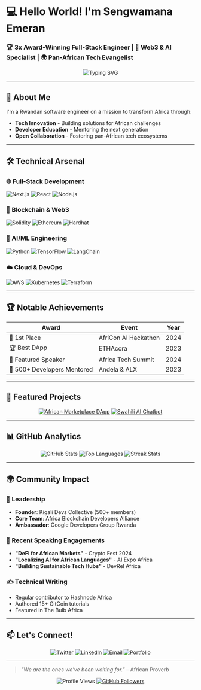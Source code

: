# 💻 Hello World! I'm Sengwamana Emeran  
### 🏆 3x Award-Winning Full-Stack Engineer | 🚀 Web3 & AI Specialist | 🌍 Pan-African Tech Evangelist  

<div align="center">
  <img src="https://readme-typing-svg.demolab.com?font=Fira+Code&pause=1000&color=22D3EE&width=435&lines=Building+the+Future+of+African+Tech;From+Ideation+to+Production;Open-Source+Advocate;Community+Builder;Blockchain+Enthusiast" alt="Typing SVG" />
</div>

---

## 👋 About Me

I'm a Rwandan software engineer on a mission to transform Africa through:
- **Tech Innovation** - Building solutions for African challenges
- **Developer Education** - Mentoring the next generation
- **Open Collaboration** - Fostering pan-African tech ecosystems

---

## 🛠 Technical Arsenal

### 🌐 Full-Stack Development
![Next.js](https://img.shields.io/badge/Next.js-000000?style=for-the-badge&logo=nextdotjs&logoColor=white)
![React](https://img.shields.io/badge/React-20232A?style=for-the-badge&logo=react&logoColor=61DAFB)
![Node.js](https://img.shields.io/badge/Node.js-339933?style=for-the-badge&logo=nodedotjs&logoColor=white)

### 🔗 Blockchain & Web3
![Solidity](https://img.shields.io/badge/Solidity-363636?style=for-the-badge&logo=solidity&logoColor=white)
![Ethereum](https://img.shields.io/badge/Ethereum-3C3C3D?style=for-the-badge&logo=ethereum&logoColor=white)
![Hardhat](https://img.shields.io/badge/Hardhat-FFF100?style=for-the-badge&logoColor=000)

### 🤖 AI/ML Engineering
![Python](https://img.shields.io/badge/Python-3776AB?style=for-the-badge&logo=python&logoColor=white)
![TensorFlow](https://img.shields.io/badge/TensorFlow-FF6F00?style=for-the-badge&logo=tensorflow&logoColor=white)
![LangChain](https://img.shields.io/badge/LangChain-00A67E?style=for-the-badge)

### ☁️ Cloud & DevOps
![AWS](https://img.shields.io/badge/AWS-232F3E?style=for-the-badge&logo=amazonaws&logoColor=white)
![Kubernetes](https://img.shields.io/badge/Kubernetes-326CE5?style=for-the-badge&logo=kubernetes&logoColor=white)
![Terraform](https://img.shields.io/badge/Terraform-7B42BC?style=for-the-badge&logo=terraform&logoColor=white)

---

## 🏆 Notable Achievements

| Award | Event | Year |
|-------|-------|------|
| 🥇 1st Place | AfriCon AI Hackathon | 2024 |
| 🏆 Best DApp | ETHAccra | 2023 |
| 🎤 Featured Speaker | Africa Tech Summit | 2024 |
| 🌱 500+ Developers Mentored | Andela & ALX | 2023 |

---

## 🚀 Featured Projects

<div align="center">
  
[![African Marketplace DApp](https://github-readme-stats.vercel.app/api/pin/?username=Sengwamana&repo=African-Marketplace-DApp&theme=radical)](https://github.com/Sengwamana/African-Marketplace-DApp)
[![Swahili AI Chatbot](https://github-readme-stats.vercel.app/api/pin/?username=Sengwamana&repo=Swahili-AI-Chatbot&theme=radical)](https://github.com/Sengwamana/Swahili-AI-Chatbot)

</div>

---

## 📊 GitHub Analytics

<div align="center">
  
![GitHub Stats](https://github-readme-stats.vercel.app/api?username=Sengwamana&show_icons=true&theme=radical&hide_border=true)
![Top Languages](https://github-readme-stats.vercel.app/api/top-langs/?username=Sengwamana&layout=compact&theme=radical&hide_border=true)
![Streak Stats](https://github-readme-streak-stats.herokuapp.com/?user=Sengwamana&theme=radical&hide_border=true)

</div>

---

## 🌍 Community Impact

### 👥 Leadership
- **Founder**: Kigali Devs Collective (500+ members)
- **Core Team**: Africa Blockchain Developers Alliance
- **Ambassador**: Google Developers Group Rwanda

### 🎤 Recent Speaking Engagements
- **"DeFi for African Markets"** - Crypto Fest 2024
- **"Localizing AI for African Languages"** - AI Expo Africa
- **"Building Sustainable Tech Hubs"** - DevRel Africa

### ✍️ Technical Writing
- Regular contributor to Hashnode Africa
- Authored 15+ GitCoin tutorials
- Featured in The Bulb Africa

---

## 📫 Let's Connect!

<div align="center">
  
[![Twitter](https://img.shields.io/badge/Twitter-1DA1F2?style=for-the-badge&logo=twitter&logoColor=white)](https://twitter.com/Amalon_Post)
[![LinkedIn](https://img.shields.io/badge/LinkedIn-0077B5?style=for-the-badge&logo=linkedin&logoColor=white)](https://www.linkedin.com/in/sengwa-emeran-220102317/)
[![Email](https://img.shields.io/badge/Email-D14836?style=for-the-badge&logo=gmail&logoColor=white)](mailto:sengwa@example.com)
[![Portfolio](https://img.shields.io/badge/Portfolio-000000?style=for-the-badge&logo=about.me&logoColor=white)](https://sengwamana.dev)

</div>

---

> *"We are the ones we've been waiting for."* – African Proverb

<div align="center">
  
![Profile Views](https://komarev.com/ghpvc/?username=Sengwamana&label=PROFILE+VIEWS&color=blueviolet&style=flat-square)
[![GitHub Followers](https://img.shields.io/github/followers/Sengwamana?label=FOLLOW&style=social)](https://github.com/Sengwamana?tab=followers)

</div>
